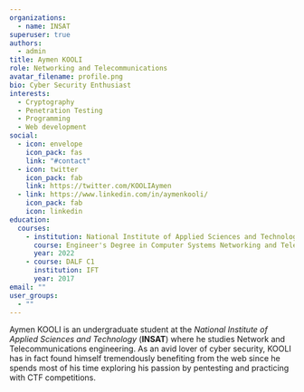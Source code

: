 ```yaml
---
organizations:
  - name: INSAT
superuser: true
authors:
  - admin
title: Aymen KOOLI
role: Networking and Telecommunications
avatar_filename: profile.png
bio: Cyber Security Enthusiast
interests:
  - Cryptography
  - Penetration Testing
  - Programming
  - Web development
social:
  - icon: envelope
    icon_pack: fas
    link: "#contact"
  - icon: twitter
    icon_pack: fab
    link: https://twitter.com/KOOLIAymen
  - link: https://www.linkedin.com/in/aymenkooli/
    icon_pack: fab
    icon: linkedin
education:
  courses:
    - institution: National Institute of Applied Sciences and Technology
      course: Engineer's Degree in Computer Systems Networking and Telecommunications
      year: 2022
    - course: DALF C1
      institution: IFT
      year: 2017
email: ""
user_groups:
  - ""
---
```

Aymen KOOLI is an undergraduate student at the *National Institute of Applied Sciences and Technology* (**INSAT**) where he studies Network and Telecommunications engineering. As an avid lover of cyber security, KOOLI has in fact found himself tremendously benefiting from the web since he spends most of his time exploring his passion by pentesting and practicing with CTF competitions.